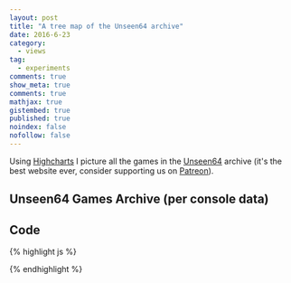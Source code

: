 ```yaml
---
layout: post
title: "A tree map of the Unseen64 archive"
date: 2016-6-23
category: 
  - views
tag:
  - experiments
comments: true
show_meta: true
comments: true
mathjax: true
gistembed: true
published: true
noindex: false
nofollow: false
---
```


Using [Highcharts](http://www.highcharts.com/) I picture all the games in the [Unseen64](https://www.unseen64.net) archive (it's the best website ever, consider supporting us on [Patreon](https://www.patreon.com/unseen64?ty=h)).

<!--more-->

## Unseen64 Games Archive (per console data)

<script src="https://code.jquery.com/jquery-1.9.1.js"></script>

<script src="https://code.highcharts.com/highcharts.js"></script>

<script src="https://code.highcharts.com/modules/treemap.js"></script>

<div id="container" style="min-width: 300px; max-width: 600px; margin: 0 auto">
</div>
        
<script type="text/javascript">

    $('#container').highcharts({
        series: [{
            type: "treemap",
            layoutAlgorithm: 'stripes',
            alternateStartingDirection: true,
            levels: [{
                level: 1,
                layoutAlgorithm: 'sliceAndDice',
                dataLabels: {
                    enabled: true,
                    align: 'left',
                    verticalAlign: 'top',
                    style: {
                        fontSize: '15px',
                        fontWeight: 'bold'
                    }
                }
            }],
            data: [{
                id: 'MS',
                name: 'Microsoft',
                color: "#EC2500"
            }, {
                id: 'N',
                name: 'Nintendo',
                color: "#ECE100"
            }, {
                id: 'S',
                name: 'Sony',
                color: '#EC9800'
            }, {
                id: 'SG',
                name: 'Sega',
                color: '#EC9800'
            }, {
                id: 'O',
                name: 'Others',
                color: '#EC9800'
            }, {
                name: 'Xbox',
                parent: 'MS',
                value: 307
            }, {
                name: 'Xbox One',
                parent: 'MS',
                value: 296
            }, {
                name: 'DS',
                parent: 'N',
                value: 78
            }, {
                name: 'Game Boy',
                parent: 'N',
                value: 53
            }, {
                name: 'Game Boy Advance',
                parent: 'N',
                value: 94
            }, {
                name: 'GameCube',
                parent: 'N',
                value: 142
            }, {
                name: 'NES/Famicom',
                parent: 'N',
                value: 101
            }, {
                name: 'Nintendo 3DS',
                parent: 'N',
                value: 9
            }, {
                name: 'Nintendo 64 & 64DD',
                parent: 'N',
                value: 158
            }, {
                name: 'SNES',
                parent: 'N',
                value: 144
            }, {
                name: 'Virtual Boy',
                parent: 'N',
                value: 11
            }, {
                name: 'Wii',
                parent: 'N',
                value: 101
            }, {
                name: 'WiiU',
                parent: 'N',
                value: 3
            }, {
                name: 'Others',
                parent: 'O',
                value: 480
            }, {
                name: '32X / Mega CD',
                parent: 'SG',
                value: 45
            }, {
                name: 'Dreamcast',
                parent: 'SG',
                value: 91
            }, {
                name: 'Game Gear',
                parent: 'SG',
                value: 13
            }, {
                name: 'Master System',
                parent: 'SG',
                value: 9
            }, {
                name: 'Mega Drive / Genesis',
                parent: 'SG',
                value: 92
            }, {
                name: 'Saturn',
                parent: 'SG',
                value: 87
            }, {
                name: 'Playstation',
                parent: 'S',
                value: 242
            }, {
                name: 'Playstation 2 (PS2)',
                parent: 'S',
                value: 372
            }, {
                name: 'Playstation 3 (PS3)',
                parent: 'S',
                value: 239
            }, {
                name: 'PSP',
                parent: 'S',
                value: 48
            }, {
                name: 'PS Vita',
                parent: 'S',
                value: 1
            }]
        }],
        title: {
            text: 'Unseen64 Games Archive'
        }
    });

</script>

## Code

{% highlight js %}

{% endhighlight %}







